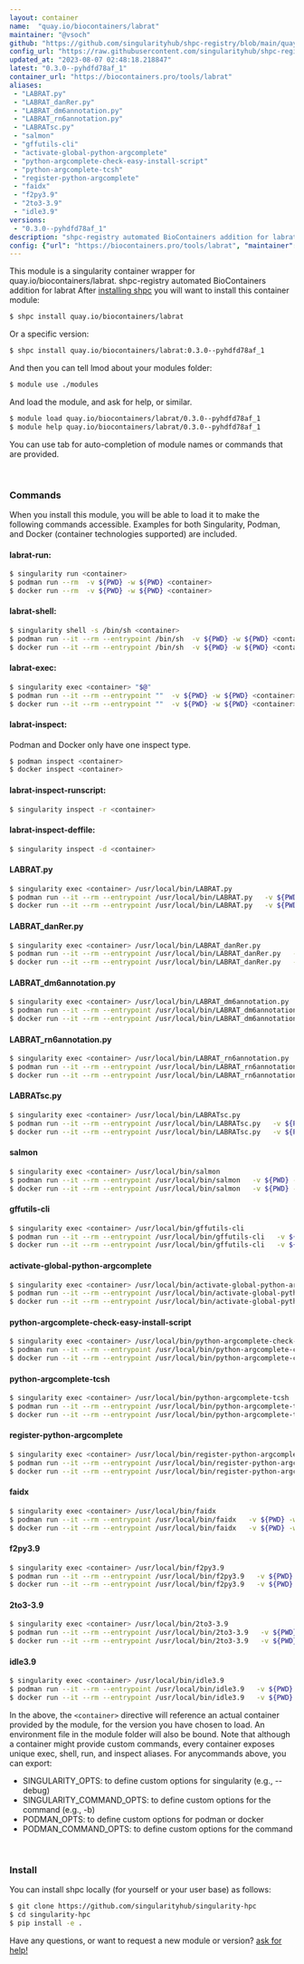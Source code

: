 ```yaml
---
layout: container
name:  "quay.io/biocontainers/labrat"
maintainer: "@vsoch"
github: "https://github.com/singularityhub/shpc-registry/blob/main/quay.io/biocontainers/labrat/container.yaml"
config_url: "https://raw.githubusercontent.com/singularityhub/shpc-registry/main/quay.io/biocontainers/labrat/container.yaml"
updated_at: "2023-08-07 02:48:18.218847"
latest: "0.3.0--pyhdfd78af_1"
container_url: "https://biocontainers.pro/tools/labrat"
aliases:
 - "LABRAT.py"
 - "LABRAT_danRer.py"
 - "LABRAT_dm6annotation.py"
 - "LABRAT_rn6annotation.py"
 - "LABRATsc.py"
 - "salmon"
 - "gffutils-cli"
 - "activate-global-python-argcomplete"
 - "python-argcomplete-check-easy-install-script"
 - "python-argcomplete-tcsh"
 - "register-python-argcomplete"
 - "faidx"
 - "f2py3.9"
 - "2to3-3.9"
 - "idle3.9"
versions:
 - "0.3.0--pyhdfd78af_1"
description: "shpc-registry automated BioContainers addition for labrat"
config: {"url": "https://biocontainers.pro/tools/labrat", "maintainer": "@vsoch", "description": "shpc-registry automated BioContainers addition for labrat", "latest": {"0.3.0--pyhdfd78af_1": "sha256:e2784b8b5a0ab77fc72669d9d0c189605d16eac085cc57dff6713dbd417296c4"}, "tags": {"0.3.0--pyhdfd78af_1": "sha256:e2784b8b5a0ab77fc72669d9d0c189605d16eac085cc57dff6713dbd417296c4"}, "docker": "quay.io/biocontainers/labrat", "aliases": {"LABRAT.py": "/usr/local/bin/LABRAT.py", "LABRAT_danRer.py": "/usr/local/bin/LABRAT_danRer.py", "LABRAT_dm6annotation.py": "/usr/local/bin/LABRAT_dm6annotation.py", "LABRAT_rn6annotation.py": "/usr/local/bin/LABRAT_rn6annotation.py", "LABRATsc.py": "/usr/local/bin/LABRATsc.py", "salmon": "/usr/local/bin/salmon", "gffutils-cli": "/usr/local/bin/gffutils-cli", "activate-global-python-argcomplete": "/usr/local/bin/activate-global-python-argcomplete", "python-argcomplete-check-easy-install-script": "/usr/local/bin/python-argcomplete-check-easy-install-script", "python-argcomplete-tcsh": "/usr/local/bin/python-argcomplete-tcsh", "register-python-argcomplete": "/usr/local/bin/register-python-argcomplete", "faidx": "/usr/local/bin/faidx", "f2py3.9": "/usr/local/bin/f2py3.9", "2to3-3.9": "/usr/local/bin/2to3-3.9", "idle3.9": "/usr/local/bin/idle3.9"}}
---
```


This module is a singularity container wrapper for quay.io/biocontainers/labrat.
shpc-registry automated BioContainers addition for labrat
After [installing shpc](#install) you will want to install this container module:


```bash
$ shpc install quay.io/biocontainers/labrat
```

Or a specific version:

```bash
$ shpc install quay.io/biocontainers/labrat:0.3.0--pyhdfd78af_1
```

And then you can tell lmod about your modules folder:

```bash
$ module use ./modules
```

And load the module, and ask for help, or similar.

```bash
$ module load quay.io/biocontainers/labrat/0.3.0--pyhdfd78af_1
$ module help quay.io/biocontainers/labrat/0.3.0--pyhdfd78af_1
```

You can use tab for auto-completion of module names or commands that are provided.

<br>

### Commands

When you install this module, you will be able to load it to make the following commands accessible.
Examples for both Singularity, Podman, and Docker (container technologies supported) are included.

#### labrat-run:

```bash
$ singularity run <container>
$ podman run --rm  -v ${PWD} -w ${PWD} <container>
$ docker run --rm  -v ${PWD} -w ${PWD} <container>
```

#### labrat-shell:

```bash
$ singularity shell -s /bin/sh <container>
$ podman run --it --rm --entrypoint /bin/sh  -v ${PWD} -w ${PWD} <container>
$ docker run --it --rm --entrypoint /bin/sh  -v ${PWD} -w ${PWD} <container>
```

#### labrat-exec:

```bash
$ singularity exec <container> "$@"
$ podman run --it --rm --entrypoint ""  -v ${PWD} -w ${PWD} <container> "$@"
$ docker run --it --rm --entrypoint ""  -v ${PWD} -w ${PWD} <container> "$@"
```

#### labrat-inspect:

Podman and Docker only have one inspect type.

```bash
$ podman inspect <container>
$ docker inspect <container>
```

#### labrat-inspect-runscript:

```bash
$ singularity inspect -r <container>
```

#### labrat-inspect-deffile:

```bash
$ singularity inspect -d <container>
```


#### LABRAT.py

```bash
$ singularity exec <container> /usr/local/bin/LABRAT.py
$ podman run --it --rm --entrypoint /usr/local/bin/LABRAT.py   -v ${PWD} -w ${PWD} <container> -c " $@"
$ docker run --it --rm --entrypoint /usr/local/bin/LABRAT.py   -v ${PWD} -w ${PWD} <container> -c " $@"
```


#### LABRAT_danRer.py

```bash
$ singularity exec <container> /usr/local/bin/LABRAT_danRer.py
$ podman run --it --rm --entrypoint /usr/local/bin/LABRAT_danRer.py   -v ${PWD} -w ${PWD} <container> -c " $@"
$ docker run --it --rm --entrypoint /usr/local/bin/LABRAT_danRer.py   -v ${PWD} -w ${PWD} <container> -c " $@"
```


#### LABRAT_dm6annotation.py

```bash
$ singularity exec <container> /usr/local/bin/LABRAT_dm6annotation.py
$ podman run --it --rm --entrypoint /usr/local/bin/LABRAT_dm6annotation.py   -v ${PWD} -w ${PWD} <container> -c " $@"
$ docker run --it --rm --entrypoint /usr/local/bin/LABRAT_dm6annotation.py   -v ${PWD} -w ${PWD} <container> -c " $@"
```


#### LABRAT_rn6annotation.py

```bash
$ singularity exec <container> /usr/local/bin/LABRAT_rn6annotation.py
$ podman run --it --rm --entrypoint /usr/local/bin/LABRAT_rn6annotation.py   -v ${PWD} -w ${PWD} <container> -c " $@"
$ docker run --it --rm --entrypoint /usr/local/bin/LABRAT_rn6annotation.py   -v ${PWD} -w ${PWD} <container> -c " $@"
```


#### LABRATsc.py

```bash
$ singularity exec <container> /usr/local/bin/LABRATsc.py
$ podman run --it --rm --entrypoint /usr/local/bin/LABRATsc.py   -v ${PWD} -w ${PWD} <container> -c " $@"
$ docker run --it --rm --entrypoint /usr/local/bin/LABRATsc.py   -v ${PWD} -w ${PWD} <container> -c " $@"
```


#### salmon

```bash
$ singularity exec <container> /usr/local/bin/salmon
$ podman run --it --rm --entrypoint /usr/local/bin/salmon   -v ${PWD} -w ${PWD} <container> -c " $@"
$ docker run --it --rm --entrypoint /usr/local/bin/salmon   -v ${PWD} -w ${PWD} <container> -c " $@"
```


#### gffutils-cli

```bash
$ singularity exec <container> /usr/local/bin/gffutils-cli
$ podman run --it --rm --entrypoint /usr/local/bin/gffutils-cli   -v ${PWD} -w ${PWD} <container> -c " $@"
$ docker run --it --rm --entrypoint /usr/local/bin/gffutils-cli   -v ${PWD} -w ${PWD} <container> -c " $@"
```


#### activate-global-python-argcomplete

```bash
$ singularity exec <container> /usr/local/bin/activate-global-python-argcomplete
$ podman run --it --rm --entrypoint /usr/local/bin/activate-global-python-argcomplete   -v ${PWD} -w ${PWD} <container> -c " $@"
$ docker run --it --rm --entrypoint /usr/local/bin/activate-global-python-argcomplete   -v ${PWD} -w ${PWD} <container> -c " $@"
```


#### python-argcomplete-check-easy-install-script

```bash
$ singularity exec <container> /usr/local/bin/python-argcomplete-check-easy-install-script
$ podman run --it --rm --entrypoint /usr/local/bin/python-argcomplete-check-easy-install-script   -v ${PWD} -w ${PWD} <container> -c " $@"
$ docker run --it --rm --entrypoint /usr/local/bin/python-argcomplete-check-easy-install-script   -v ${PWD} -w ${PWD} <container> -c " $@"
```


#### python-argcomplete-tcsh

```bash
$ singularity exec <container> /usr/local/bin/python-argcomplete-tcsh
$ podman run --it --rm --entrypoint /usr/local/bin/python-argcomplete-tcsh   -v ${PWD} -w ${PWD} <container> -c " $@"
$ docker run --it --rm --entrypoint /usr/local/bin/python-argcomplete-tcsh   -v ${PWD} -w ${PWD} <container> -c " $@"
```


#### register-python-argcomplete

```bash
$ singularity exec <container> /usr/local/bin/register-python-argcomplete
$ podman run --it --rm --entrypoint /usr/local/bin/register-python-argcomplete   -v ${PWD} -w ${PWD} <container> -c " $@"
$ docker run --it --rm --entrypoint /usr/local/bin/register-python-argcomplete   -v ${PWD} -w ${PWD} <container> -c " $@"
```


#### faidx

```bash
$ singularity exec <container> /usr/local/bin/faidx
$ podman run --it --rm --entrypoint /usr/local/bin/faidx   -v ${PWD} -w ${PWD} <container> -c " $@"
$ docker run --it --rm --entrypoint /usr/local/bin/faidx   -v ${PWD} -w ${PWD} <container> -c " $@"
```


#### f2py3.9

```bash
$ singularity exec <container> /usr/local/bin/f2py3.9
$ podman run --it --rm --entrypoint /usr/local/bin/f2py3.9   -v ${PWD} -w ${PWD} <container> -c " $@"
$ docker run --it --rm --entrypoint /usr/local/bin/f2py3.9   -v ${PWD} -w ${PWD} <container> -c " $@"
```


#### 2to3-3.9

```bash
$ singularity exec <container> /usr/local/bin/2to3-3.9
$ podman run --it --rm --entrypoint /usr/local/bin/2to3-3.9   -v ${PWD} -w ${PWD} <container> -c " $@"
$ docker run --it --rm --entrypoint /usr/local/bin/2to3-3.9   -v ${PWD} -w ${PWD} <container> -c " $@"
```


#### idle3.9

```bash
$ singularity exec <container> /usr/local/bin/idle3.9
$ podman run --it --rm --entrypoint /usr/local/bin/idle3.9   -v ${PWD} -w ${PWD} <container> -c " $@"
$ docker run --it --rm --entrypoint /usr/local/bin/idle3.9   -v ${PWD} -w ${PWD} <container> -c " $@"
```



In the above, the `<container>` directive will reference an actual container provided
by the module, for the version you have chosen to load. An environment file in the
module folder will also be bound. Note that although a container
might provide custom commands, every container exposes unique exec, shell, run, and
inspect aliases. For anycommands above, you can export:

 - SINGULARITY_OPTS: to define custom options for singularity (e.g., --debug)
 - SINGULARITY_COMMAND_OPTS: to define custom options for the command (e.g., -b)
 - PODMAN_OPTS: to define custom options for podman or docker
 - PODMAN_COMMAND_OPTS: to define custom options for the command

<br>

### Install

You can install shpc locally (for yourself or your user base) as follows:

```bash
$ git clone https://github.com/singularityhub/singularity-hpc
$ cd singularity-hpc
$ pip install -e .
```

Have any questions, or want to request a new module or version? [ask for help!](https://github.com/singularityhub/singularity-hpc/issues)